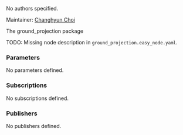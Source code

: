 <div id='ground_projection-autogenerated' markdown='1'>


<!-- do not edit this file, autogenerated -->

No authors specified.

Maintainer: [Changhyun Choi](mailto:cchoi@csail.mit.edu)

The ground_projection package



</div>

<!-- file start -->

<div id='ground_projection-ground_projection-autogenerated' markdown='1'>


<!-- do not edit this file, autogenerated -->

TODO: Missing node description in `ground_projection.easy_node.yaml`.

### Parameters 

No parameters defined.

### Subscriptions 

No subscriptions defined.

### Publishers 

No publishers defined.



</div>
